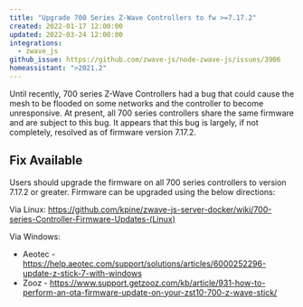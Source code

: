 ```yaml
---
title: "Upgrade 700 Series Z-Wave Controllers to fw >=7.17.2"
created: 2022-01-17 12:00:00
updated: 2022-03-24 12:00:00
integrations:
  - zwave_js
github_issue: https://github.com/zwave-js/node-zwave-js/issues/3906
homeassistant: ">2021.2"
---
```


Until recently, 700 series Z-Wave Controllers had a bug that could cause the mesh to be flooded on some networks and the controller to become unresponsive. At present, all 700 series controllers share the same firmware and are subject to this bug. It appears that this bug is largely, if not completely, resolved as of firmware version 7.17.2.

## Fix Available
Users should upgrade the firmware on all 700 series controllers to version 7.17.2 or greater. Firmware can be upgraded using the below directions:

Via Linux: https://github.com/kpine/zwave-js-server-docker/wiki/700-series-Controller-Firmware-Updates-(Linux)

Via Windows:
- Aeotec - https://help.aeotec.com/support/solutions/articles/6000252296-update-z-stick-7-with-windows
- Zooz - https://www.support.getzooz.com/kb/article/931-how-to-perform-an-ota-firmware-update-on-your-zst10-700-z-wave-stick/
